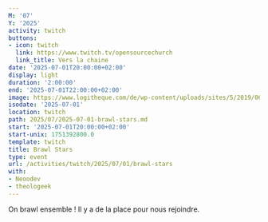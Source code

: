 ```yaml
---
M: '07'
Y: '2025'
activity: twitch
buttons:
- icon: twitch
  link: https://www.twitch.tv/opensourcechurch
  link_title: Vers la chaine
date: '2025-07-01T20:00:00+02:00'
display: light
duration: '2:00:00'
end: '2025-07-01T22:00:00+02:00'
image: https://www.logitheque.com/de/wp-content/uploads/sites/5/2019/06/2669-1024x768.jpg
isodate: '2025-07-01'
location: twitch
path: 2025/07/2025-07-01-brawl-stars.md
start: '2025-07-01T20:00:00+02:00'
start-unix: 1751392800.0
template: twitch
title: Brawl Stars
type: event
url: /activities/twitch/2025/07/01/brawl-stars
with:
- Neoodev
- theologeek
---
```

On brawl ensemble ! Il y a de la place pour nous rejoindre.